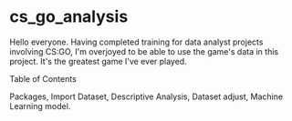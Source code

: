 # cs_go_analysis

Hello everyone. Having completed training for data analyst projects involving CS:GO, I'm overjoyed to be able to use the game's data in this project. It's the greatest game I've ever played. 



Table of Contents

Packages, Import Dataset, Descriptive Analysis, Dataset adjust, Machine Learning model.

